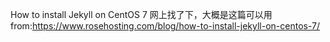 How to install Jekyll on CentOS 7
网上找了下，大概是这篇可以用
from:https://www.rosehosting.com/blog/how-to-install-jekyll-on-centos-7/

